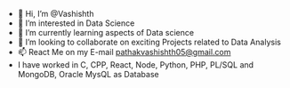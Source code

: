 - 👋 Hi, I’m @Vashishth
- 👀 I’m interested in Data Science
- 🌱 I’m currently learning aspects of Data science
- 💞️ I’m looking to collaborate on exciting Projects related to Data Analysis
- 📫 React Me on my E-mail pathakvashishth05@gmail.com
- I have worked in C, CPP, React, Node, Python, PHP, PL/SQL and MongoDB, Oracle MysQL as Database

<!---
VJPathak/VJPathak is a ✨ special ✨ repository because its `README.md` (this file) appears on your GitHub profile.
You can click the Preview link to take a look at your changes.
--->

